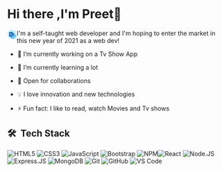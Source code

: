 # Hi there ,I'm Preet👋

[<img align="left" alt="preet | Hotmail" width="22px" src="./icons/outlook.svg" />][hotmail]

I'm a self-taught web developer and I'm hoping to enter the market in this new year of 2021 as a web dev!

- 🔭 I’m currently working on a Tv Show App

- 🌱 I’m currently learning a lot

- 👯 Open for collaborations

- 💡 I love innovation and new technologies

- ⚡ Fun fact: I like to read, watch Movies and Tv shows

## 🛠 &nbsp;Tech Stack

![HTML5](https://img.shields.io/badge/-HTML5-E34F26?style=plastic&logo=html5&logoColor=white) ![CSS3](https://img.shields.io/badge/-CSS3-1572B6?style=plastic&logo=css3) ![JavaScript](https://img.shields.io/badge/-JavaScript-black?style=plastic&logo=javascript) ![Bootstrap](https://img.shields.io/badge/-Bootstrap-563D7C?style=plastic&logo=bootstrap) ![NPM](https://img.shields.io/badge/-NPM-CB3837?style=flat&logo=npm&logoColor=white)![React](https://img.shields.io/badge/-React-3b2e5a?style=plastic&logo=react) ![Node.JS](https://img.shields.io/badge/-Node.JS-black?style=plastic&logo=Node.js) ![Express.JS](https://img.shields.io/badge/-Express.JS-c7b198?style=plastic&logo=Express.JS) ![MongoDB](https://img.shields.io/badge/-MongoDB-black?style=plastic&logo=mongodb) ![Git](https://img.shields.io/badge/-Git-F05032?style=flat&logo=git&logoColor=white) ![GitHub](https://img.shields.io/badge/-GitHub-181717?style=plastic&logo=github) ![VS Code](https://img.shields.io/badge/-VS%20Code-007ACC?style=plastic&logo=visual-studio-code)

[hotmail]: mailto:singhsukhpreet@hotmail.com

